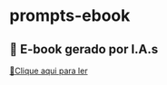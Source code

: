 # prompts-ebook


## 📒 E-book gerado por I.A.s

<a href="https://github.com/Vaneloppe215/prompts-ebook/blob/main/desafio%20dio.pdf" title="View PDF now"> 📕Clique aqui para ler</a>
